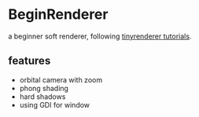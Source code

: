 # BeginRenderer
a beginner soft renderer, following [tinyrenderer tutorials](https://github.com/ssloy/tinyrenderer/wiki).

## features
- orbital camera with zoom
- phong shading
- hard shadows
- using GDI for window
